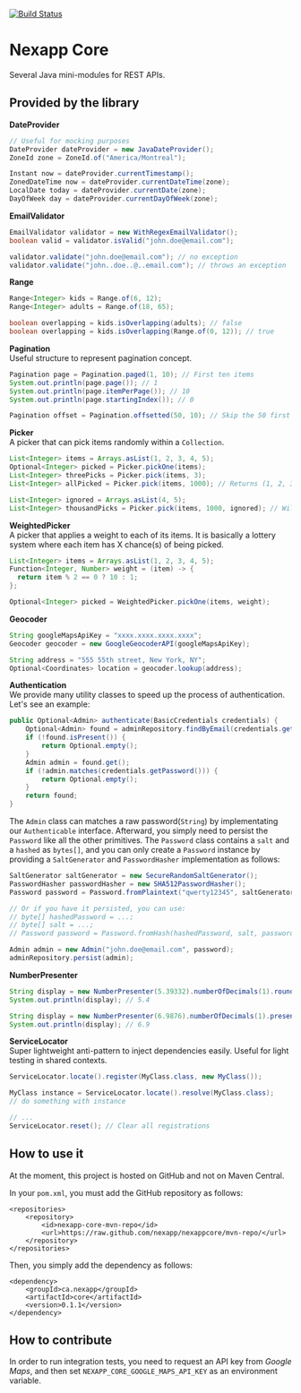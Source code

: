 [![Build Status](https://travis-ci.org/Nexapp/NexappCore.svg?branch=master)](https://travis-ci.org/Nexapp/NexappCore)

# Nexapp Core
Several Java mini-modules for REST APIs.

## Provided by the library
**DateProvider**
```java
// Useful for mocking purposes
DateProvider dateProvider = new JavaDateProvider();
ZoneId zone = ZoneId.of("America/Montreal");

Instant now = dateProvider.currentTimestamp();
ZonedDateTime now = dateProvider.currentDateTime(zone);
LocalDate today = dateProvider.currentDate(zone);
DayOfWeek day = dateProvider.currentDayOfWeek(zone);
``` 

**EmailValidator**
```java
EmailValidator validator = new WithRegexEmailValidator();
boolean valid = validator.isValid("john.doe@email.com");

validator.validate("john.doe@email.com"); // no exception
validator.validate("john..doe..@..email.com"); // throws an exception
```

**Range**
```java
Range<Integer> kids = Range.of(6, 12);
Range<Integer> adults = Range.of(18, 65);

boolean overlapping = kids.isOverlapping(adults); // false
boolean overlapping = kids.isOverlapping(Range.of(0, 12)); // true
```

**Pagination** <br />
Useful structure to represent pagination concept.
```java
Pagination page = Pagination.paged(1, 10); // First ten items
System.out.println(page.page()); // 1
System.out.println(page.itemPerPage()); // 10
System.out.println(page.startingIndex()); // 0

Pagination offset = Pagination.offsetted(50, 10); // Skip the 50 first items, then take 10 items
```

**Picker** <br />
A picker that can pick items randomly within a `Collection`.
```java
List<Integer> items = Arrays.asList(1, 2, 3, 4, 5);
Optional<Integer> picked = Picker.pickOne(items);
List<Integer> threePicks = Picker.pick(items, 3);
List<Integer> allPicked = Picker.pick(items, 1000); // Returns (1, 2, 3, 4, 5);  Cannot be picked more than once.

List<Integer> ignored = Arrays.asList(4, 5);
List<Integer> thousandPicks = Picker.pick(items, 1000, ignored); // Will not contains any 4 or 5
```

**WeightedPicker** <br />
A picker that applies a weight to each of its items. It is basically a lottery system where each item has X chance(s) of being picked.
```java
List<Integer> items = Arrays.asList(1, 2, 3, 4, 5);
Function<Integer, Number> weight = (item) -> {
  return item % 2 == 0 ? 10 : 1;
};

Optional<Integer> picked = WeightedPicker.pickOne(items, weight);
```

**Geocoder** <br />
```java
String googleMapsApiKey = "xxxx.xxxx.xxxx.xxxx";
Geocoder geocoder = new GoogleGeocoderAPI(googleMapsApiKey);

String address = "555 55th street, New York, NY";
Optional<Coordinates> location = geocoder.lookup(address);
```

**Authentication** <br />
We provide many utility classes to speed up the process of authentication. Let's see an example:

```java
public Optional<Admin> authenticate(BasicCredentials credentials) {
    Optional<Admin> found = adminRepository.findByEmail(credentials.getUsername());
    if (!found.isPresent()) {
        return Optional.empty();
    }
    Admin admin = found.get();
    if (!admin.matches(credentials.getPassword())) {
        return Optional.empty();
    }
    return found;
}
```

The `Admin` class can matches a raw password(`String`) by implementating our `Authenticable` interface. Afterward, you simply need to persist the `Password` like all the other primitives. The `Password` class contains a `salt` and a `hashed` as `bytes[]`, and you can only create a `Password` instance by providing a `SaltGenerator` and `PasswordHasher` implementation as follows:

```java
SaltGenerator saltGenerator = new SecureRandomSaltGenerator();
PasswordHasher passwordHasher = new SHA512PasswordHasher();
Password password = Password.fromPlaintext("qwerty12345", saltGenerator, passwordHasher);

// Or if you have it persisted, you can use:
// byte[] hashedPassword = ...;
// byte[] salt = ...;
// Password password = Password.fromHash(hashedPassword, salt, passwordHasher);

Admin admin = new Admin("john.doe@email.com", password);
adminRepository.persist(admin);
```

**NumberPresenter**
```java
String display = new NumberPresenter(5.39332).numberOfDecimals(1).round().present();
System.out.println(display); // 5.4

String display = new NumberPresenter(6.9876).numberOfDecimals(1).present();
System.out.println(display); // 6.9
```

**ServiceLocator** <br />
Super lightweight anti-pattern to inject dependencies easily. Useful for light testing in shared contexts.
```java
ServiceLocator.locate().register(MyClass.class, new MyClass());

MyClass instance = ServiceLocator.locate().resolve(MyClass.class);
// do something with instance

// ...
ServiceLocator.reset(); // Clear all registrations
```

## How to use it
At the moment, this project is hosted on GitHub and not on Maven Central.

In your `pom.xml`, you must add the GitHub repository as follows:
```
<repositories>
	<repository>
		<id>nexapp-core-mvn-repo</id>
		<url>https://raw.github.com/nexapp/nexappcore/mvn-repo/</url>
	</repository>
</repositories>
```

Then, you simply add the dependency as follows:
```
<dependency>
	<groupId>ca.nexapp</groupId>
	<artifactId>core</artifactId>
	<version>0.1.1</version>
</dependency>
```

## How to contribute
In order to run integration tests, you need to request an API key from _Google Maps_, and then set `NEXAPP_CORE_GOOGLE_MAPS_API_KEY` as an environment variable.
